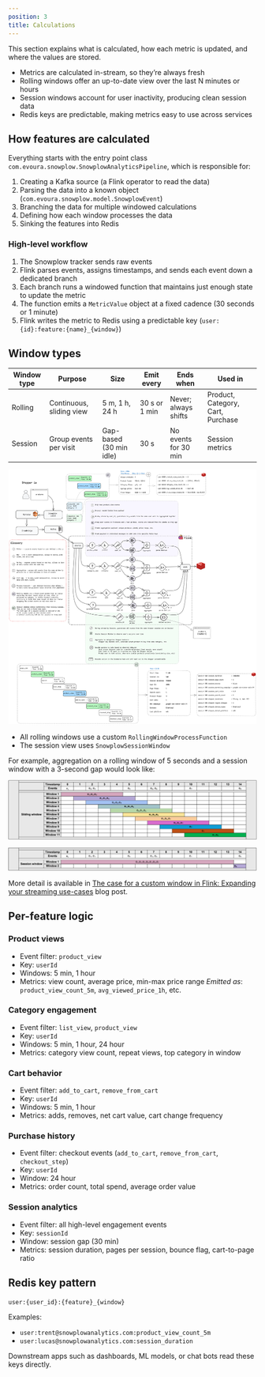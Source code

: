 ```yaml
---
position: 3
title: Calculations
---
```


This section explains what is calculated, how each metric is updated, and where the values are stored.

- Metrics are calculated in-stream, so they’re always fresh
- Rolling windows offer an up-to-date view over the last N minutes or hours
- Session windows account for user inactivity, producing clean session data
- Redis keys are predictable, making metrics easy to use across services

## How features are calculated

Everything starts with the entry point class `com.evoura.snowplow.SnowplowAnalyticsPipeline`, which is responsible for:

1. Creating a Kafka source (a Flink operator to read the data)
2. Parsing the data into a known object (`com.evoura.snowplow.model.SnowplowEvent`)
3. Branching the data for multiple windowed calculations
4. Defining how each window processes the data
5. Sinking the features into Redis

### High-level workflow

1. The Snowplow tracker sends raw events
2. Flink parses events, assigns timestamps, and sends each event down a dedicated branch
3. Each branch runs a windowed function that maintains just enough state to update the metric
4. The function emits a `MetricValue` object at a fixed cadence (30 seconds or 1 minute)
5. Flink writes the metric to Redis using a predictable key (`user:{id}:feature:{name}_{window}`)

## Window types

| Window type | Purpose                  | Size                    | Emit every    | Ends when            | Used in                           |
| ----------- | ------------------------ | ----------------------- | ------------- | -------------------- | --------------------------------- |
| Rolling     | Continuous, sliding view | 5 m, 1 h, 24 h          | 30 s or 1 min | Never; always shifts | Product, Category, Cart, Purchase |
| Session     | Group events per visit   | Gap-based (30 min idle) | 30 s          | No events for 30 min | Session metrics                   |

![live-shopper-calculations-architecture.png](./images/live-shopper-calculations-architecture.png)

- All rolling windows use a custom `RollingWindowProcessFunction`
- The session view uses `SnowplowSessionWindow`

For example, aggregation on a rolling window of 5 seconds and a session window with a 3-second gap would look like:

![live-shopper-calculations-window.png](./images/live-shopper-calculations-window.png)

![live-shopper-calculations-window2.png](./images/live-shopper-calculations-window2.png)

More detail is available in [The case for a custom window in Flink: Expanding your streaming use-cases](https://pedromazala.substack.com/p/the-case-for-a-custom-window-in-flink?utm_source=snowplow&utm_medium=accelerator&utm_campaign=live-shopper) blog post.

## Per-feature logic

### Product views

- Event filter: `product_view`
- Key: `userId`
- Windows: 5 min, 1 hour
- Metrics: view count, average price, min-max price range
  _Emitted as_: `product_view_count_5m`, `avg_viewed_price_1h`, etc.

### Category engagement

- Event filter: `list_view`, `product_view`
- Key: `userId`
- Windows: 5 min, 1 hour, 24 hour
- Metrics: category view count, repeat views, top category in window

### Cart behavior

- Event filter: `add_to_cart`, `remove_from_cart`
- Key: `userId`
- Windows: 5 min, 1 hour
- Metrics: adds, removes, net cart value, cart change frequency

### Purchase history

- Event filter: checkout events (`add_to_cart`, `remove_from_cart`, `checkout_step`)
- Key: `userId`
- Window: 24 hour
- Metrics: order count, total spend, average order value

### Session analytics

- Event filter: all high-level engagement events
- Key: `sessionId`
- Window: session gap (30 min)
- Metrics: session duration, pages per session, bounce flag, cart-to-page ratio

## Redis key pattern

```
user:{user_id}:{feature}_{window}
```

Examples:
- `user:trent@snowplowanalytics.com:product_view_count_5m`
- `user:lucas@snowplowanalytics.com:session_duration`

Downstream apps such as dashboards, ML models, or chat bots read these keys directly.
